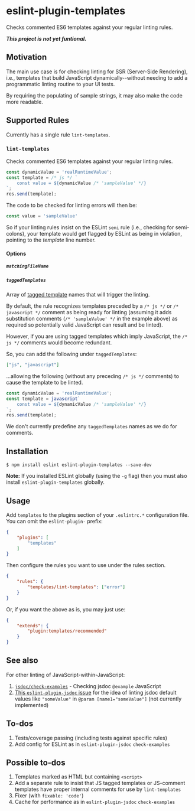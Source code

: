 # eslint-plugin-templates

Checks commented ES6 templates against your regular linting rules.

***This project is not yet funtional.***

## Motivation

The main use case is for checking linting for SSR (Server-Side Rendering),
i.e., templates that build JavaScript dynamically--without needing to
add a programmatic linting routine to your UI tests.

By requiring the populating of sample strings, it may also make the code
more readable.

## Supported Rules

Currently has a single rule `lint-templates`.

### `lint-templates`

Checks commented ES6 templates against your regular linting rules.

```js
const dynamicValue = 'realRuntimeValue';
const template = /* js */ `
    const value = ${dynamicValue /* 'sampleValue' */}
`;
res.send(template);
```

The code to be checked for linting errors will then be:

```js
const value = 'sampleValue'
```

So if your linting rules insist on the ESLint `semi` rule (i.e., checking
for semi-colons), your template would get flagged by ESLint as being
in violation, pointing to the *template* line number.

<!--
Todo: Document options here once supported
-->

#### Options

##### `matchingFileName`

##### `taggedTemplates`

Array of [tagged template](https://developer.mozilla.org/en-US/docs/Web/JavaScript/Reference/Template_literals#Tagged_templates)
names that will trigger the linting.

By default, the rule recognizes templates preceded by a `/* js */` or
`/* javascript */` comment as being ready for linting (assuming it adds
substitution comments (`/* 'sampleValue' */` in the example above) as
required so potentially valid JavaScript can result and be linted).

However, if you are using tagged templates which imply JavaScript, the
`/* js */` comments would become redundant.

So, you can add the following under `taggedTemplates`:

```json
["js", "javascript"]
```

...allowing the following (without any preceding `/* js */` comments)
to cause the template to be linted.

```js
const dynamicValue = 'realRuntimeValue';
const template = javascript`
    const value = ${dynamicValue /* 'sampleValue' */}
`;
res.send(template);
```

We don't currently predefine any `taggedTemplates` names as we do for
comments.

## Installation

```
$ npm install eslint eslint-plugin-templates --save-dev
```

**Note:** If you installed ESLint globally (using the `-g` flag) then
you must also install `eslint-plugin-templates` globally.

## Usage

Add `templates` to the plugins section of your `.eslintrc.*` configuration
file. You can omit the `eslint-plugin-` prefix:

```json
{
    "plugins": [
        "templates"
    ]
}
```

Then configure the rules you want to use under the rules section.

```json
{
    "rules": {
        "templates/lint-templates": ["error"]
    }
}
```

Or, if you want the above as is, you may just use:

```json
{
    "extends": {
        "plugin:templates/recommended"
    }
}
```

## See also

For other linting of JavaScript-within-JavaScript:

1. [`jsdoc/check-examples`](https://github.com/gajus/eslint-plugin-jsdoc#eslint-plugin-jsdoc-rules-check-examples) - Checking jsdoc `@example` JavaScript
1. [This `eslint-plugin-jsdoc` issue](https://github.com/gajus/eslint-plugin-jsdoc/issues/473)
    for the idea of linting jsdoc default values like `"someValue"` in
    `@param [name1="someValue"]` (not currently implemented)

## To-dos

1. Tests/coverage passing (including tests against specific rules)
1. Add config for ESLint as in `eslint-plugin-jsdoc` `check-examples`

## Possible to-dos

1. Templates marked as HTML but containing `<script>`
1. Add a separate rule to insist that JS tagged templates or JS-comment
    templates have proper internal comments for use by `lint-templates`
1. Fixer (with `fixable: 'code'`)
1. Cache for performance as in `eslint-plugin-jsdoc` `check-examples`

